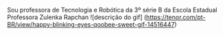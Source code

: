 Sou professora de Tecnologia e Robótica da 3º série B da Escola Estadual Professora Zulenka Rapchan
![descrição do gif] (https://tenor.com/pt-BR/view/happy-blinking-eyes-qoobee-sweet-gif-14516447)
